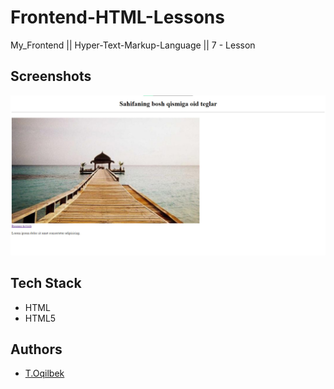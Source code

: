 # Frontend-HTML-Lessons
My_Frontend || Hyper-Text-Markup-Language || 7 - Lesson

## Screenshots

![Lesson - 7](./img/img1.jpg)

## Tech Stack

- HTML
- HTML5

## Authors

- [T.Oqilbek](https://www.github.com/tolqinov-o)